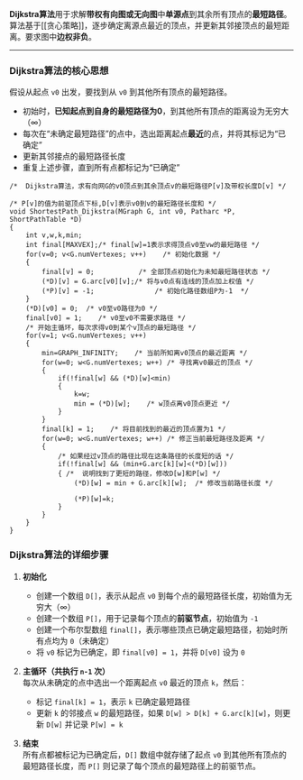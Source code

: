**Dijkstra算法**用于求解**带权有向图或无向图**中**单源点**到其余所有顶点的**最短路径**。算法基于[[贪心策略]]，逐步确定离源点最近的顶点，并更新其邻接顶点的最短距离。要求图中**边权非负**。

---
### **Dijkstra算法的核心思想**
假设从起点 `v0` 出发，要找到从 `v0` 到其他所有顶点的最短路径。  
- 初始时，**已知起点到自身的最短路径为0**，到其他所有顶点的距离设为无穷大（∞）  
- 每次在“未确定最短路径”的点中，选出距离起点**最近**的点，并将其标记为“已确定”  
- 更新其邻接点的最短路径长度  
- 重复上述步骤，直到所有点都标记为“已确定”

```
/*  Dijkstra算法，求有向网G的v0顶点到其余顶点v的最短路径P[v]及带权长度D[v] */    
/* P[v]的值为前驱顶点下标,D[v]表示v0到v的最短路径长度和 */ 
void ShortestPath_Dijkstra(MGraph G, int v0, Patharc *P, ShortPathTable *D)
{    
    int v,w,k,min;    
    int final[MAXVEX];/* final[w]=1表示求得顶点v0至vw的最短路径 */
    for(v=0; v<G.numVertexes; v++)    /* 初始化数据 */
    {        
        final[v] = 0;           /* 全部顶点初始化为未知最短路径状态 */
        (*D)[v] = G.arc[v0][v];/* 将与v0点有连线的顶点加上权值 */
        (*P)[v] = -1;               /* 初始化路径数组P为-1  */      
    }
    (*D)[v0] = 0;  /* v0至v0路径为0 */  
    final[v0] = 1;    /* v0至v0不需要求路径 */        
    /* 开始主循环，每次求得v0到某个v顶点的最短路径 */  
    for(v=1; v<G.numVertexes; v++)  
    {
        min=GRAPH_INFINITY;    /* 当前所知离v0顶点的最近距离 */        
        for(w=0; w<G.numVertexes; w++) /* 寻找离v0最近的顶点 */    
        {            
            if(!final[w] && (*D)[w]<min)            
            {                  
                k=w;                    
                min = (*D)[w];    /* w顶点离v0顶点更近 */            
            }        
        }        
        final[k] = 1;    /* 将目前找到的最近的顶点置为1 */
        for(w=0; w<G.numVertexes; w++) /* 修正当前最短路径及距离 */
        {
            /* 如果经过v顶点的路径比现在这条路径的长度短的话 */
            if(!final[w] && (min+G.arc[k][w]<(*D)[w])) 
            { /*  说明找到了更短的路径，修改D[w]和P[w] */
                (*D)[w] = min + G.arc[k][w];  /* 修改当前路径长度 */              
                (*P)[w]=k;        
            }      
        }  
    }
}
```
### **Dijkstra算法的详细步骤**
1. **初始化**
    - 创建一个数组 `D[]`，表示从起点 `v0` 到每个点的最短路径长度，初始值为无穷大（∞）
    - 创建一个数组 `P[]`，用于记录每个顶点的**前驱节点**，初始值为 `-1`
    - 创建一个布尔型数组 `final[]`，表示哪些顶点已确定最短路径，初始时所有点均为 `0`（未确定）
    - 将 `v0` 标记为已确定，即 `final[v0] = 1`，并将 `D[v0]` 设为 `0`

2. **主循环（共执行 `n-1` 次）**  
    每次从未确定的点中选出一个距离起点 `v0` 最近的顶点 `k`，然后：
    - 标记 `final[k] = 1`，表示 `k` 已确定最短路径
    - 更新 `k` 的邻接点 `w` 的最短路径，如果 `D[w] > D[k] + G.arc[k][w]`，则更新 `D[w]` 并记录 `P[w] = k`

3. **结束**  
    所有点都被标记为已确定后，`D[]` 数组中就存储了起点 `v0` 到其他所有顶点的最短路径长度，而 `P[]` 则记录了每个顶点的最短路径上的前驱节点。